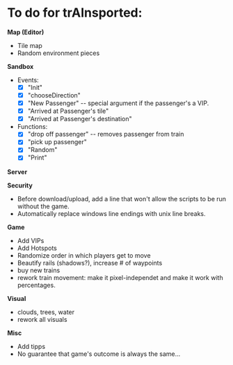 
To do for trAInsported:
=========================

**Map (Editor)**
- Tile map
- Random environment pieces

**Sandbox**
- Events:
	-[x] "Init"
	-[x] "chooseDirection"
	-[x] "New Passenger"	-- special argument if the passenger's a VIP.
	-[x] "Arrived at Passenger's tile"
	-[x] "Arrived at Passenger's destination"
- Functions:
	-[x] "drop off passenger"		-- removes passenger from train
	-[x] "pick up passenger"
	-[x] "Random"
	-[x] "Print"

**Server**

**Security**
- Before download/upload, add a line that won't allow the scripts to be run without the game.
- Automatically replace windows line endings with unix line breaks.

**Game**
- Add VIPs
- Add Hotspots
- Randomize order in which players get to move
- Beautify rails	(shadows?), increase # of waypoints
- buy new trains
- rework train movement: make it pixel-independet and make it work with percentages.

**Visual**
- clouds, trees, water
- rework all visuals

**Misc**
- Add tipps
- No guarantee that game's outcome is always the same...
